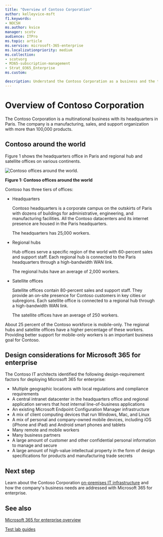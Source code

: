 ```yaml
---
title: "Overview of Contoso Corporation"
author: kelleyvice-msft
f1.keywords:
- NOCSH
ms.author: kvice
manager: scotv
audience: ITPro
ms.topic: article
ms.service: microsoft-365-enterprise
ms.localizationpriority: medium
ms.collection: 
- scotvorg
- M365-subscription-management
- Strat_O365_Enterprise
ms.custom:

description: Understand the Contoso Corporation as a business and the tiered structure of its worldwide offices.
---
```


# Overview of Contoso Corporation

The Contoso Corporation is a multinational business with its headquarters in Paris. The company is a manufacturing, sales, and support organization with more than 100,000 products.

## Contoso around the world

Figure 1 shows the headquarters office in Paris and regional hub and satellite offices on various continents.

![Contoso offices around the world.](../media/contoso-overview/contoso-overview-fig1.png)

**Figure 1: Contoso offices around the world**
 
Contoso has three tiers of offices:

- Headquarters

  Contoso headquarters is a corporate campus on the outskirts of Paris with dozens of buildings for administrative, engineering, and manufacturing facilities. All the Contoso datacenters and its internet presence are housed in the Paris headquarters.

  The headquarters has 25,000 workers.

- Regional hubs

  Hub offices serve a specific region of the world with 60-percent sales and support staff. Each regional hub is connected to the Paris headquarters through a high-bandwidth WAN link.

  The regional hubs have an average of 2,000 workers.

- Satellite offices

  Satellite offices contain 80-percent sales and support staff. They provide an on-site presence for Contoso customers in key cities or subregions. Each satellite office is connected to a regional hub through a high-bandwidth WAN link.

  The satellite offices have an average of 250 workers.

About 25 percent of the Contoso workforce is mobile-only. The regional hubs and satellite offices have a higher percentage of these workers. Providing better support for mobile-only workers is an important business goal for Contoso.

## Design considerations for Microsoft 365 for enterprise

The Contoso IT architects identified the following design-requirement factors for deploying Microsoft 365 for enterprise:

- Multiple geographic locations with local regulations and compliance requirements
- A central intranet datacenter in the headquarters office and regional application servers that host internal line-of-business applications
- An existing Microsoft Endpoint Configuration Manager infrastructure
- A mix of client computing devices that run Windows, Mac, and Linux
- A mix of personal and company-owned mobile devices, including iOS (iPhone and iPad) and Android smart phones and tablets
- Many remote and mobile workers
- Many business partners
- A large amount of customer and other confidential personal information to manage and secure
- A large amount of high-value intellectual property in the form of design specifications for products and manufacturing trade secrets

## Next step

Learn about the Contoso Corporation [on-premises IT infrastructure](contoso-infra-needs.md) and how the company's business needs are addressed with Microsoft 365 for enterprise.

## See also

[Microsoft 365 for enterprise overview](microsoft-365-overview.md)

[Test lab guides](m365-enterprise-test-lab-guides.md)
